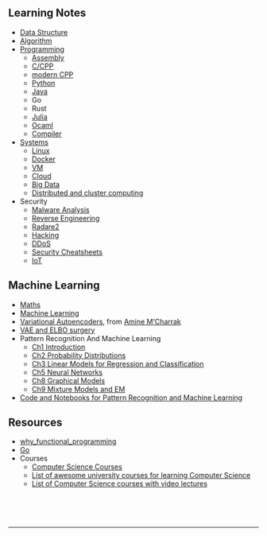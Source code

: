 ## Learning Notes

- [Data Structure](./data-structure/README.md)
- [Algorithm](./algorithm/README.md)
- [Programming](./programming/README.md)
    - [Assembly](./programming/assembly/README.md)
    - [C/CPP](./programming/c-cpp/README.md)
    - [modern CPP](./programming/modern-cpp/README.md)
    - [Python](./programming/python/README.md)
    - [Java](./programming/java/README.md)
    - Go
    - Rust
    - [Julia](https://github.com/ifding/deep-learning-julia)
    - [Ocaml](./programming/ocaml/README.txt)
    - [Compiler](./programming/compiler/README.md)
- [Systems](./systems/README.md)
    - [Linux](./systems/linux/README.md)
    - [Docker](./systems/docker/README.md)
    - [VM](./systems/vm/README.md)
    - [Cloud](./systems/cloud/README.md)
    - [Big Data](./systems/bigData/README.md)
    - [Distributed and cluster computing](./computing/README.md)
- Security
    - [Malware Analysis](./security/malware-analysis/README.md)
    - [Reverse Engineering](./security/reverse-engineering/README.md)
    - [Radare2](https://github.com/ifding/radare2-tutorial)
    - [Hacking](./security/hacking/README.md)
    - [DDoS](./security/ddos/README.md)
    - [Security Cheatsheets](./security-cheatsheets)
    - [IoT](./security/iot-security.md)

## Machine Learning

- [Maths](./maths/README.md)
- [Machine Learning](./machine-learning/README.md)
- [Variational Autoencoders](./machine-learning/VAE.pdf), from [Amine M‘Charrak](https://pub.tik.ee.ethz.ch/students/2018-FS/MA-2018-22.pdf)
- [VAE and ELBO surgery](./machine-learning/Autoencoder.pdf)
- Pattern Recognition And Machine Learning
    - [Ch1 Introduction](./PRML/ch1.pdf)
    - [Ch2 Probability Distributions](./PRML/ch2.pdf) 
    - [Ch3 Linear Models for Regression and Classification](./PRML/ch3.pdf)     
    - [Ch5 Neural Networks](./PRML/ch5.pdf)     
    - [Ch8 Graphical Models](./PRML/ch8.pdf)   
    - [Ch9 Mixture Models and EM](./PRML/ch9.pdf)                
- [Code and Notebooks for Pattern Recognition and Machine Learning](https://github.com/gerdm/prml)


## Resources

- [why_functional_programming](./programming/why_functional_programming.md)
- [Go](https://github.com/uhub/awesome-go)
- Courses
  * [Computer Science Courses](computer-science-courses.md)
  * [List of awesome university courses for learning Computer Science](https://github.com/prakhar1989/awesome-courses)
  * [List of Computer Science courses with video lectures](https://github.com/Developer-Y/cs-video-courses)



<br>
<br>
<br>
<hr>
<br>
